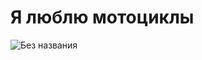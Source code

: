 # Я люблю **мотоциклы**

![Без названия](https://user-images.githubusercontent.com/129004843/228308503-be781e2f-5f11-426a-9239-9ea6b71cd05f.jpg)